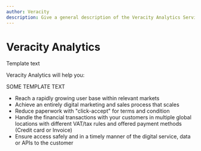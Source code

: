 ```yaml
---
author: Veracity
description: Give a general description of the Veracity Analytics Service.
---
```


# Veracity Analytics

Template text

Veracity Analytics will help you:

SOME TEMPLATE TEXT

- Reach a rapidly growing user base within relevant markets
- Achieve an entirely digital marketing and sales process that scales
- Reduce paperwork with "click-accept" for terms and condition
- Handle the financial transactions with your customers in multiple global locations with different VAT/tax rules and offered payment methods (Credit card or Invoice)
- Ensure access safely and in a timely manner of the digital service, data or APIs to the customer